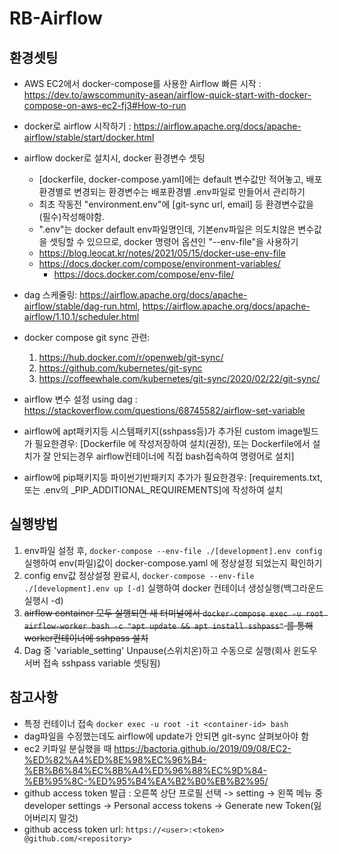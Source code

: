# RB-Airflow

## 환경셋팅

- AWS EC2에서 docker-compose를 사용한 Airflow 빠른 시작 : https://dev.to/awscommunity-asean/airflow-quick-start-with-docker-compose-on-aws-ec2-fj3#How-to-run
- docker로 airflow 시작하기 : https://airflow.apache.org/docs/apache-airflow/stable/start/docker.html
- airflow docker로 설치시, docker 환경변수 셋팅
  - [dockerfile, docker-compose.yaml]에는 default 변수값만 적어놓고, 배포환경별로 변경되는 환경변수는 배포환경별 .env파일로 만들어서 관리하기
  - 최초 작동전 "environment.env"에 [git-sync url, email] 등 환경변수값을 (필수)작성해야함.
  - ".env"는 docker default env파일명인데, 기본env파일은 의도치않은 변수값을 셋팅할 수 있으므로, docker 명령어 옵션인 "--env-file"을 사용하기
  * https://blog.leocat.kr/notes/2021/05/15/docker-use-env-file
  * https://docs.docker.com/compose/environment-variables/
    - https://docs.docker.com/compose/env-file/
- dag 스케줄링: https://airflow.apache.org/docs/apache-airflow/stable/dag-run.html, https://airflow.apache.org/docs/apache-airflow/1.10.1/scheduler.html
- docker compose git sync 관련:

  1. https://hub.docker.com/r/openweb/git-sync/
  2. https://github.com/kubernetes/git-sync
  3. https://coffeewhale.com/kubernetes/git-sync/2020/02/22/git-sync/

- airflow 변수 설정 using dag : https://stackoverflow.com/questions/68745582/airflow-set-variable

- airflow에 apt패키지등 시스템패키지(sshpass등)가 추가된 custom image빌드가 필요한경우: [Dockerfile 에 작성저장하여 설치(권장), 또는 Dockerfile에서 설치가 잘 안되는경우 airflow컨테이너에 직접 bash접속하여 명령어로 설치]
- airflow에 pip패키지등 파이썬기반패키지 추가가 필요한경우: [requirements.txt, 또는 .env의 _PIP_ADDITIONAL_REQUIREMENTS]에 작성하여 설치

## 실행방법

1. env파일 설정 후, `docker-compose --env-file ./[development].env config` 실행하여 env(파일)값이 docker-compose.yaml 에 정상설정 되었는지 확인하기
2. config env값 정상설정 완료시, `docker-compose --env-file ./[development].env up [-d]` 실행하여 docker 컨테이너 생성실행(백그라운드 실행시 -d)
3. ~~airflow container 모두 실행되면 새 터미널에서 `docker-compose exec -u root airflow-worker bash -c "apt update && apt install sshpass"` 를 통해 worker컨테이너에 sshpass 설치~~
4. Dag 중 'variable_setting' Unpause(스위치온)하고 수동으로 실행(회사 윈도우 서버 접속 sshpass variable 셋팅됨)

## 참고사항

- 특정 컨테이너 접속 `docker exec -u root -it <container-id> bash`
- dag파일을 수정했는데도 airflow에 update가 안되면 git-sync 살펴보아야 함
- ec2 키파일 분실했을 때 https://bactoria.github.io/2019/09/08/EC2-%ED%82%A4%ED%8E%98%EC%96%B4-%EB%B6%84%EC%8B%A4%ED%96%88%EC%9D%84-%EB%95%8C-%ED%95%B4%EA%B2%B0%EB%B2%95/
- github access token 발급 : 오른쪽 상단 프로필 선택 -> setting -> 왼쪽 메뉴 중 developer settings -> Personal access tokens -> Generate new Token(잃어버리지 말것)
- github access token url: `https://<user>:<token> @github.com/<repository>`
